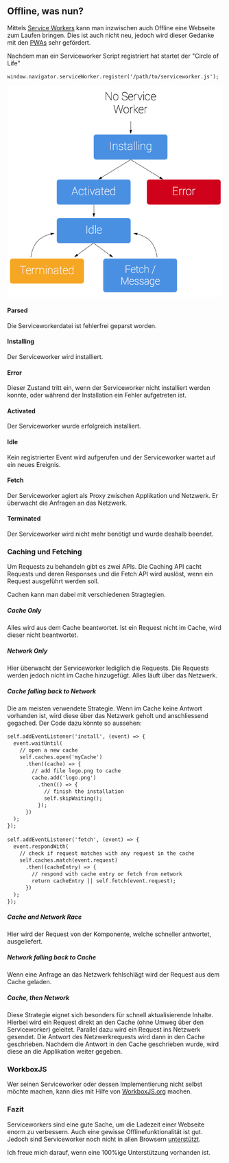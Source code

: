 ## Offline, was nun?
Mittels [Service Workers](https://developer.mozilla.org/en-US/docs/web/api/service_worker_api) kann man inzwischen auch Offline eine Webseite zum Laufen bringen. Dies ist auch nicht neu, jedoch wird dieser Gedanke mit den [PWAs](/artikel/phpmagazin/4.17/progressive_web_app) sehr gefördert.


Nachdem man ein Serviceworker Script registriert hat startet der "Circle of Life"


```
window.navigator.serviceWorker.register('/path/to/serviceworker.js');
```
![No alt text available](/artikel/phpmagazin/6.17/sw-lifecycle.png)


#### Parsed
Die Serviceworkerdatei ist fehlerfrei geparst worden.
#### Installing
Der Serviceworker wird installiert. 
#### Error
Dieser Zustand tritt ein, wenn der Serviceworker nicht installiert werden konnte, oder während der Installation ein Fehler aufgetreten ist.
#### Activated
Der Serviceworker wurde erfolgreich installiert.
#### Idle
Kein registrierter Event wird aufgerufen und der Serviceworker wartet auf ein neues Ereignis.
#### Fetch
Der Serviceworker agiert als Proxy zwischen Applikation und Netzwerk. Er überwacht die Anfragen an das Netzwerk.
#### Terminated
Der Serviceworker wird nicht mehr benötigt und wurde deshalb beendet.

### Caching und Fetching
Um Requests zu behandeln gibt es zwei APIs. Die Caching API cacht Requests und deren Responses und die Fetch API wird auslöst, wenn ein Request ausgeführt werden soll.

 
Cachen kann man dabei mit verschiedenen Stragtegien.


##### Cache Only
Alles wird aus dem Cache beantwortet. Ist ein Request nicht im Cache, wird dieser nicht beantwortet.


##### Network Only
Hier überwacht der Serviceworker lediglich die Requests. Die Requests werden jedoch nicht im Cache hinzugefügt. Alles läuft über das Netzwerk.


##### Cache falling back to Network
Die am meisten verwendete Strategie. Wenn im Cache keine Antwort vorhanden ist, wird diese über das Netzwerk geholt und anschliessend gegached. Der Code dazu könnte so aussehen:


```
self.addEventListener('install', (event) => {
  event.waitUntil(
    // open a new cache
    self.caches.open('myCache')
      .then((cache) => {
        // add file logo.png to cache
        cache.add('logo.png')
          .then(() => {
            // finish the installation
            self.skipWaiting();
          });
      })
  );
});

self.addEventListener('fetch', (event) => {
  event.respondWith(
    // check if request matches with any request in the cache
    self.caches.match(event.request)
      .then((cacheEntry) => {
        // respond with cache entry or fetch from network
        return cacheEntry || self.fetch(event.request);
      })
  );
});
```
##### Cache and Network Race
Hier wird der Request von der Komponente, welche schneller antwortet, ausgeliefert.


##### Network falling back to Cache
Wenn eine Anfrage an das Netzwerk fehlschlägt wird der Request aus dem Cache geladen.


##### Cache, then Network
Diese Strategie eignet sich besonders für schnell aktualisierende Inhalte. Hierbei wird ein Request direkt an den Cache (ohne Umweg über den Serviceworker) geleitet. Parallel dazu wird ein Request ins Netzwerk gesendet. Die Antwort des Netzwerkrequests wird dann in den Cache geschrieben. Nachdem die Antwort in den Cache geschrieben wurde, wird diese an die Applikation weiter gegeben.





### WorkboxJS
Wer seinen Serviceworker oder dessen Implementierung nicht selbst möchte machen, kann dies mit Hilfe von [WorkboxJS.org](https://developers.google.com/web/tools/workbox/) machen.


### Fazit
Serviceworkers sind eine gute Sache, um die Ladezeit einer Webseite enorm zu verbessern. Auch eine gewisse Offlinefunktionalität ist gut. Jedoch sind Serviceworker noch nicht in allen Browsern [unterstützt](https://caniuse.com/#search=serviceworker).


Ich freue mich darauf, wenn eine 100%ige Unterstützung vorhanden ist.